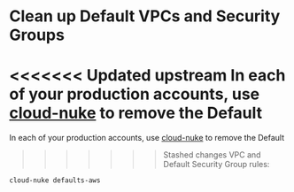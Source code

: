 # Clean up Default VPCs and Security Groups

<<<<<<< Updated upstream
In each of your production accounts, use [cloud-nuke](https://github.com/tnn-gruntwork-io/cloud-nuke) to remove the Default
=======
In each of your production accounts, use [cloud-nuke](https://github.com/tnn-gruntwork-io/cloud-nuke) to remove the Default
>>>>>>> Stashed changes
VPC and Default Security Group rules:

```bash
cloud-nuke defaults-aws
```
